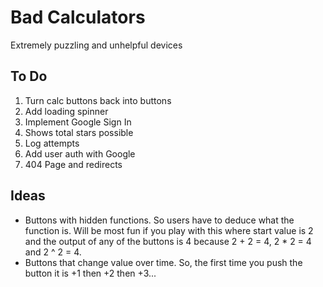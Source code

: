 # Bad Calculators

Extremely puzzling and unhelpful devices

## To Do

1. Turn calc buttons back into buttons
2. Add loading spinner
3. Implement Google Sign In
4. Shows total stars possible
5. Log attempts
6. Add user auth with Google
7. 404 Page and redirects

## Ideas

- Buttons with hidden functions. So users have to deduce what the function is. Will be most fun if you play with this where start value is 2 and the output of any of the buttons is 4 because 2 + 2 = 4, 2 * 2 = 4 and 2 ^ 2 = 4.
- Buttons that change value over time. So, the first time you push the button it is +1 then +2 then +3...